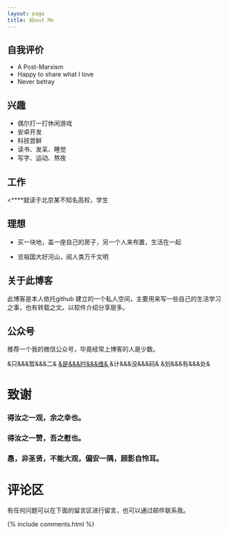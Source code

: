 ```yaml
---
layout: page
title: About Me
---
```


## 自我评价
* A Post-Marxism  
* Happy to share what I love
* Never betray

## 兴趣

* 偶尔打一打休闲游戏
* 安卓开发
* 科技尝鲜
* 读书、发呆、睡觉
* 写字、运动、熬夜

## 工作

<****就读于北京某不知名高校，学生



## 理想

* 买一块地，盖一座自己的房子，另一个人来布置，生活在一起

* 览祖国大好河山，阅人类万千文明


## 关于此博客

此博客是本人依托github 建立的一个私人空间，主要用来写一些自己的生活学习之事，也有转载之文。以软件介绍分享居多。

## 公众号
推荐一个我的微信公众号，毕竟经常上博客的人是少数。

&只&&&暂&&&二&
<a target="_blank" href="http://talkingdata.me/"> &是&&&时&&&维& </a>
&计&&&没&&&码&
&划&&&有&&&处&


# 致谢
<h3>得汝之一观，余之幸也。</h3>
<h3>得汝之一赞，吾之慰也。</h3>
<h3>愚，非圣贤，不能大观，偏安一隅，顾影自怜耳。</h3>

# 评论区

有任何问题可以在下面的留言区进行留言，也可以通过邮件联系我。



{% include comments.html %}
